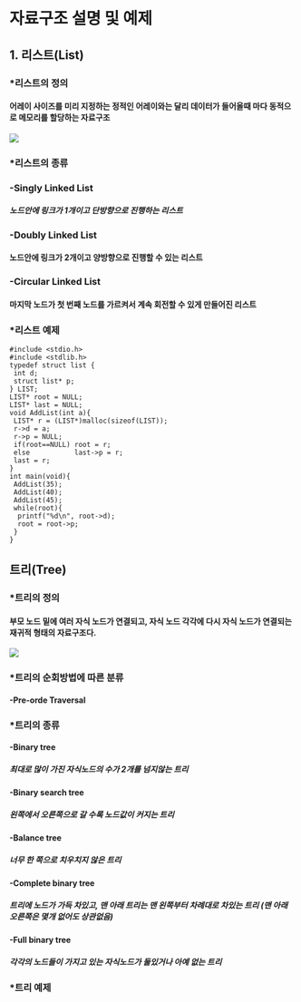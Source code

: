 # 자료구조 설명 및 예제

## 1. 리스트(List)

### *리스트의 정의

#### 어레이 사이즈를 미리 지정하는 정적인 어레이와는 달리 데이터가 들어올때 마다 동적으로 메모리를 할당하는 자료구조

![](https://www.geeksforgeeks.org/wp-content/uploads/gq/2013/03/Linkedlist.png)

### *리스트의 종류

### -Singly Linked List
##### 노드안에 링크가 1개이고 단방향으로 진행하는 리스트

### -Doubly Linked List
#### 노드안에 링크가 2개이고 양방향으로 진행할 수 있는 리스트

### -Circular Linked List
#### 마지막 노드가 첫 번째 노드를 가르켜서 계속 회전할 수 있게 만들어진 리스트

### *리스트 예제

```
#include <stdio.h>
#include <stdlib.h>
typedef struct list {
 int d;
 struct list* p;
} LIST;
LIST* root = NULL;
LIST* last = NULL;
void AddList(int a){
 LIST* r = (LIST*)malloc(sizeof(LIST));
 r->d = a;
 r->p = NULL;
 if(root==NULL) root = r;
 else           last->p = r;
 last = r;
}
int main(void){
 AddList(35);
 AddList(40);
 AddList(45);
 while(root){
  printf("%d\n", root->d);
  root = root->p;
 }
}
```


## 트리(Tree)

### *트리의 정의

#### 부모 노드 밑에 여러 자식 노드가 연결되고, 자식 노드 각각에 다시 자식 노드가 연결되는 재귀적 형태의 자료구조다.

![](https://upload.wikimedia.org/wikipedia/commons/thumb/d/dc/Sorted_binary_tree_ALL.svg/400px-Sorted_binary_tree_ALL.svg.png)

### *트리의 순회방법에 따른 분류

#### -Pre-orde Traversal


### *트리의 종류

#### -Binary tree
##### 최대로 많이 가진 자식노드의 수가 2개를 넘지않는 트리

#### -Binary search tree
##### 왼쪽에서 오른쪽으로 갈 수록 노드값이 커지는 트리

#### -Balance tree
##### 너무 한 쪽으로 치우치지 않은 트리

#### -Complete binary tree
##### 트리에 노드가 가득 차있고, 맨 아래 트리는 맨 왼쪽부터 차례대로 차있는 트리 (맨 아래 오른쪽은 몇개 없어도 상관없음)

#### -Full binary tree
##### 각각의 노드들이 가지고 있는 자식노드가 둘있거나 아예 없는 트리

### *트리 예제

